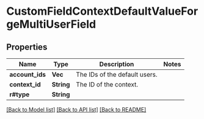 # CustomFieldContextDefaultValueForgeMultiUserField

## Properties

Name | Type | Description | Notes
------------ | ------------- | ------------- | -------------
**account_ids** | **Vec<String>** | The IDs of the default users. | 
**context_id** | **String** | The ID of the context. | 
**r#type** | **String** |  | 

[[Back to Model list]](../README.md#documentation-for-models) [[Back to API list]](../README.md#documentation-for-api-endpoints) [[Back to README]](../README.md)


